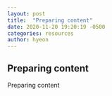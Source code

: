 ```yaml
---
layout: post
title:  "Preparing content"
date: 2020-11-20 19:20:19 -0500
categories: resources
author: hyeon
---
```


## Preparing content
 
Preparing content
